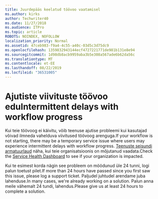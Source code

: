 ```yaml
---
title: Juurdepääs keelatud töövoo vaatamisel
ms.author: kirks
author: Techwriter40
ms.date: 11/27/2018
ms.audience: ITPro
ms.topic: article
ROBOTS: NOINDEX, NOFOLLOW
localization_priority: Normal
ms.assetid: 47ceb983-f9a4-4c55-a40c-03d5c3d75dc9
ms.openlocfilehash: 1359832943144ecf4727221771de981b131e8e94
ms.sourcegitcommit: 1d98db8acb9959aba3b5e308a567ade6b62da56c
ms.translationtype: MT
ms.contentlocale: et-EE
ms.lasthandoff: 08/22/2019
ms.locfileid: "36531005"
---
```

# <a name="intermittent-delays-with-workflow-progress"></a><span data-ttu-id="511c4-102">Ajutiste viivituste töövoo edu</span><span class="sxs-lookup"><span data-stu-id="511c4-102">Intermittent delays with workflow progress</span></span>

<span data-ttu-id="511c4-103">Kui teie töövoog ei käivitu, võib teenuse ajutise probleemi kui kasutajad võivad ilmneda vahelduva viivitused töövoog arenguga.</span><span class="sxs-lookup"><span data-stu-id="511c4-103">If your workflow is not starting, there may be a temporary service issue where users may experience intermittent delays with workflow progress.</span></span> <span data-ttu-id="511c4-104">[Teenuste seisundi armatuurlaud]("https://admin.microsoft.com/AdminPortal/Home#/servicehealth) näha, kui teie organisatsioonis on mõjutanud vaadata.</span><span class="sxs-lookup"><span data-stu-id="511c4-104">Check the [Service Health Dashboard]("https://admin.microsoft.com/AdminPortal/Home#/servicehealth) to see if your organization is impacted.</span></span> 

<span data-ttu-id="511c4-105">Kui te esimest korda nägin see probleem on möödunud üle 24 tunni, logi palun toetust pilet.</span><span class="sxs-lookup"><span data-stu-id="511c4-105">If more than 24 hours have passed since you first saw this issue, please log a support ticket.</span></span> <span data-ttu-id="511c4-106">Paljudel juhtudel arendame juba lahenduse.</span><span class="sxs-lookup"><span data-stu-id="511c4-106">In many cases, we're already working on a solution.</span></span> <span data-ttu-id="511c4-107">Palun anna meile vähemalt 24 tundi, lahendus.</span><span class="sxs-lookup"><span data-stu-id="511c4-107">Please give us at least 24 hours to complete a solution.</span></span>


  

